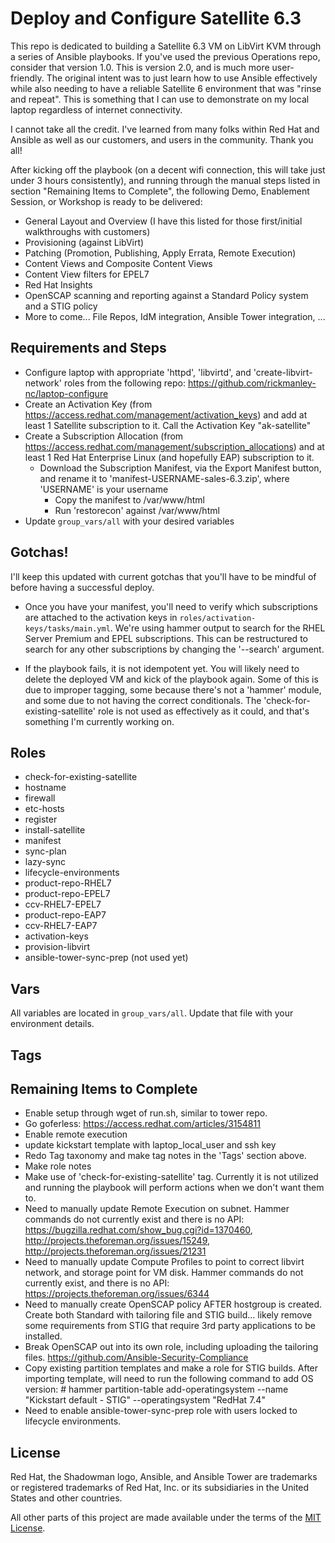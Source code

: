 # Deploy and Configure Satellite 6.3
This repo is dedicated to building a Satellite 6.3 VM on LibVirt KVM through a series of Ansible playbooks. If you've used the previous Operations repo, consider that version 1.0. This is version 2.0, and is much more user-friendly. The original intent was to just learn how to use Ansible effectively while also needing to have a reliable Satellite 6 environment that was "rinse and repeat". This is something that I can use to demonstrate on my local laptop regardless of internet connectivity.

I cannot take all the credit. I've learned from many folks within Red Hat and Ansible as well as our customers, and users in the community. Thank you all!


After kicking off the playbook (on a decent wifi connection, this will take just under 3 hours consistently), and running through the manual steps listed in section "Remaining Items to Complete", the following Demo, Enablement Session, or Workshop is ready to be delivered:

 - General Layout and Overview (I have this listed for those first/initial walkthroughs with customers)
 - Provisioning (against LibVirt)
 - Patching (Promotion, Publishing, Apply Errata, Remote Execution)
 - Content Views and Composite Content Views
 - Content View filters for EPEL7
 - Red Hat Insights
 - OpenSCAP scanning and reporting against a Standard Policy system and a STIG policy
 - More to come... File Repos, IdM integration, Ansible Tower integration, ...


## Requirements and Steps

- Configure laptop with appropriate 'httpd', 'libvirtd', and 'create-libvirt-network' roles from the following repo: https://github.com/rickmanley-nc/laptop-configure
- Create an Activation Key (from https://access.redhat.com/management/activation_keys) and add at least 1 Satellite subscription to it. Call the Activation Key "ak-satellite"
- Create a Subscription Allocation (from https://access.redhat.com/management/subscription_allocations) and at least 1 Red Hat Enterprise Linux (and hopefully EAP) subscription to it.
  - Download the Subscription Manifest, via the Export Manifest button, and rename it to 'manifest-USERNAME-sales-6.3.zip', where 'USERNAME' is your username
    - Copy the manifest to /var/www/html
    - Run 'restorecon' against /var/www/html
- Update `group_vars/all` with your desired variables

## Gotchas!

I'll keep this updated with current gotchas that you'll have to be mindful of before having a successful deploy.

- Once you have your manifest, you'll need to verify which subscriptions are attached to the activation keys in `roles/activation-keys/tasks/main.yml`. We're using hammer output to search for the RHEL Server Premium and EPEL subscriptions. This can be restructured to search for any other subscriptions by changing the '--search' argument.

- If the playbook fails, it is not idempotent yet. You will likely need to delete the deployed VM and kick of the playbook again. Some of this is due to improper tagging, some because there's not a 'hammer' module, and some due to not having the correct conditionals. The 'check-for-existing-satellite' role is not used as effectively as it could, and that's something I'm currently working on.


## Roles

- check-for-existing-satellite
- hostname
- firewall
- etc-hosts
- register
- install-satellite
- manifest
- sync-plan
- lazy-sync
- lifecycle-environments
- product-repo-RHEL7
- product-repo-EPEL7
- ccv-RHEL7-EPEL7
- product-repo-EAP7
- ccv-RHEL7-EAP7
- activation-keys
- provision-libvirt
- ansible-tower-sync-prep (not used yet)

## Vars

All variables are located in `group_vars/all`. Update that file with your environment details.

## Tags


## Remaining Items to Complete

- Enable setup through wget of run.sh, similar to tower repo.
- Go goferless: https://access.redhat.com/articles/3154811
- Enable remote execution
- update kickstart template with laptop_local_user and ssh key
- Redo Tag taxonomy and make tag notes in the 'Tags' section above.
- Make role notes
- Make use of 'check-for-existing-satellite' tag. Currently it is not utilized and running the playbook will perform actions when we don't want them to.
- Need to manually update Remote Execution on subnet. Hammer commands do not currently exist and there is no API: https://bugzilla.redhat.com/show_bug.cgi?id=1370460, http://projects.theforeman.org/issues/15249, http://projects.theforeman.org/issues/21231
- Need to manually update Compute Profiles to point to correct libvirt network, and storage point for VM disk. Hammer commands do not currently exist, and there is no API: https://projects.theforeman.org/issues/6344
- Need to manually create OpenSCAP policy AFTER hostgroup is created. Create both Standard with tailoring file and STIG build... likely remove some requirements from STIG that require 3rd party applications to be installed.
- Break OpenSCAP out into its own role, including uploading the tailoring files. https://github.com/Ansible-Security-Compliance
- Copy existing partition templates and make a role for STIG builds. After importing template, will need to run the following command to add OS version: # hammer partition-table add-operatingsystem --name "Kickstart default - STIG" --operatingsystem "RedHat 7.4"
- Need to enable ansible-tower-sync-prep role with users locked to lifecycle environments.

## License

Red Hat, the Shadowman logo, Ansible, and Ansible Tower are trademarks or registered trademarks of Red Hat, Inc. or its subsidiaries in the United States and other countries.

All other parts of this project are made available under the terms of the [MIT License](LICENSE).

